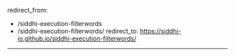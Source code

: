 redirect_from:
  - /siddhi-execution-filterwords
  - /siddhi-execution-filterwords/
redirect_to: https://siddhi-io.github.io/siddhi-execution-filterwords/
---
